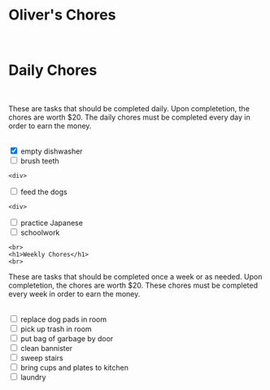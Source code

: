 
<html lang="en">
<head>
    <meta charset="UTF-8">
   <link rel="stylesheet" href="css/style.css" type="text/css" />
    <title>Oliver's Chores</title>
</head>
<body>
  <h1>Oliver's Chores</h1>
<br>
    <h1>Daily Chores</h1>
    <br>
<p>These are tasks that should be completed daily. Upon completetion, the chores are worth $20. The daily chores must be completed every day in order to earn the money.</p> 
<br>
<div>
  <input type="checkbox" id="empty dishwasher" name="empty dishwasher"
         checked>
  <label for="empty dishwasher">empty dishwasher</label>
</div>

<div>
  <input type="checkbox" id="brush teeth" name="brush teeth">
  <label for="brush teeth">brush teeth</label>
</div>
    
    <div>
  <input type="checkbox" id="feed the dogs" name="feed the dogs">
  <label for="feed the dogs">feed the dogs</label>
</div>
    
    <div>
  <input type="checkbox" id="practice Japanese" name="practice Japanese">
  <label for="practice Japanese">practice Japanese</label>
</div>

<div>
  <input type="checkbox" id="schoolwork" name="schoolwork">
  <label for="schoolwork">schoolwork</label>
</div>
    
    <br>
    <h1>Weekly Chores</h1>
    <br>
<p>These are tasks that should be completed once a week or as needed. Upon completetion, the chores are worth $20. These chores must be completed every week in order to earn the money.</p> 
    <br>
<div>
  <input type="checkbox" id="replace dog pads in room" name="replace dog pads in room">
  <label for="replace dog pads in room">replace dog pads in room</label>
</div>
    <div>
  <input type="checkbox" id="pick up trash in room" name="pick up trash in room">
  <label for="pick up trash in room">pick up trash in room</label>
</div>
    <div>
  <input type="checkbox" id="put bag of garbage by door" name="put bag of garbage by door">
  <label for="put bag of garbage by door">put bag of garbage by door</label>
</div>
    <div>
  <input type="checkbox" id="clean bannister" name="clean bannister">
  <label for="clean bannister">clean bannister</label>
</div>
       <div>
  <input type="checkbox" id="sweep stairs" name="sweep stairs">
  <label for="sweep stairs">sweep stairs</label>
</div>
     <div>
  <input type="checkbox" id="bring cups and plates to kitchen" name="bring cups and plates to kitchen">
  <label for="bring cups and plates to kitchen">bring cups and plates to kitchen</label>
</div>
<div>
  <input type="checkbox" id="laundry" name="laundry">
  <label for="laundry">laundry</label>
</div>
</body>
</html>

